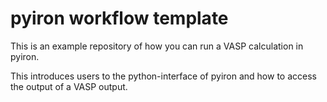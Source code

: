 # pyiron workflow template
This is an example repository of how you can run a VASP calculation in pyiron. 

This introduces users to the python-interface of pyiron and how to access the output of a VASP output.
